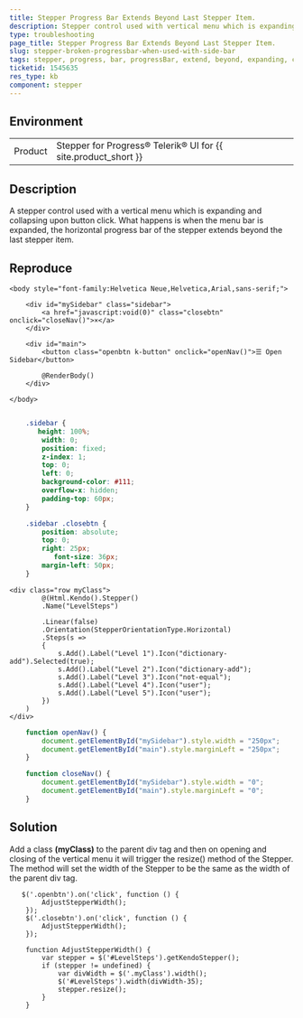 ```yaml
---
title: Stepper Progress Bar Extends Beyond Last Stepper Item.
description: Stepper control used with vertical menu which is expanding and collapsing upon button click. What happen is when menu bar is expanded, the horizontal progress bar of stepper extends beyond last stepper item.
type: troubleshooting
page_title: Stepper Progress Bar Extends Beyond Last Stepper Item.
slug: stepper-broken-progressbar-when-used-with-side-bar
tags: stepper, progress, bar, progressBar, extend, beyond, expanding, collapsing, vertical, menu
ticketid: 1545635
res_type: kb
component: stepper
---
```


## Environment

<table>
 <tr>
  <td>Product</td>
  <td>Stepper for Progress® Telerik® UI for {{ site.product_short }}</td>
 </tr>
</table>


## Description

A stepper control used with a vertical menu which is expanding and collapsing upon button click. What happens is when the menu bar is expanded, the horizontal progress bar of the stepper extends beyond the last stepper item.

## Reproduce


```_Layout.cshtml
<body style="font-family:Helvetica Neue,Helvetica,Arial,sans-serif;">

    <div id="mySidebar" class="sidebar">
        <a href="javascript:void(0)" class="closebtn" onclick="closeNav()">×</a>
    </div>

    <div id="main">
        <button class="openbtn k-button" onclick="openNav()">☰ Open Sidebar</button>

        @RenderBody()
    </div>

</body>
```
```style.css

    .sidebar {
       height: 100%;
        width: 0;
        position: fixed;
        z-index: 1;
        top: 0;
        left: 0;
        background-color: #111;
        overflow-x: hidden;
        padding-top: 60px;
    }

    .sidebar .closebtn {
        position: absolute;
        top: 0;
        right: 25px;
           font-size: 36px;
        margin-left: 50px;
    }
```
```Index.cshtml
<div class="row myClass">
        @(Html.Kendo().Stepper()
        .Name("LevelSteps")

        .Linear(false)
        .Orientation(StepperOrientationType.Horizontal)
        .Steps(s =>
        {
            s.Add().Label("Level 1").Icon("dictionary-add").Selected(true);
            s.Add().Label("Level 2").Icon("dictionary-add");
            s.Add().Label("Level 3").Icon("not-equal");
            s.Add().Label("Level 4").Icon("user");
            s.Add().Label("Level 5").Icon("user");
        })
    )
</div>
```
```script.js
    function openNav() {
        document.getElementById("mySidebar").style.width = "250px";
        document.getElementById("main").style.marginLeft = "250px";
    }

    function closeNav() {
        document.getElementById("mySidebar").style.width = "0";
        document.getElementById("main").style.marginLeft = "0";
    }
```

## Solution

 Add a class **(myClass)** to the parent div tag and then on opening and closing of the vertical menu it will trigger the resize() method of the Stepper. The method will set the width of the Stepper to be the same as the width of the parent div tag.

```
   $('.openbtn').on('click', function () {
        AdjustStepperWidth();
    });
    $('.closebtn').on('click', function () {
        AdjustStepperWidth();
    });

    function AdjustStepperWidth() {
        var stepper = $('#LevelSteps').getKendoStepper();
        if (stepper != undefined) {
            var divWidth = $('.myClass').width();
            $('#LevelSteps').width(divWidth-35);
            stepper.resize();
        }
    }
```

